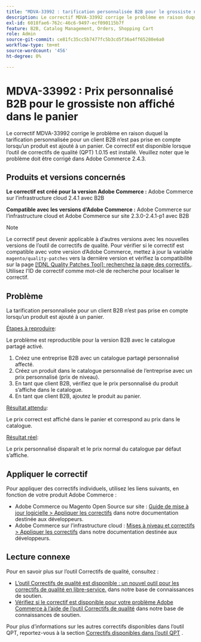 ```yaml
---
title: "MDVA-33992 : tarification personnalisée B2B pour le grossiste non affiché dans le panier"
description: Le correctif MDVA-33992 corrige le problème en raison duquel la tarification personnalisée pour un client B2B n’est pas prise en compte lorsqu’un produit est ajouté à un panier. Ce correctif est disponible lorsque l’outil de correctifs de qualité (QPT) 1.0.15 est installé. Veuillez noter que le problème doit être corrigé dans Adobe Commerce 2.4.3.
exl-id: 6018fae6-762c-46c6-9497-ecf090115b7f
feature: B2B, Catalog Management, Orders, Shopping Cart
role: Admin
source-git-commit: ce81fc35cc5b7477fc5b3cd5f36a4ff65280e6a0
workflow-type: tm+mt
source-wordcount: '456'
ht-degree: 0%

---
```


# MDVA-33992 : Prix personnalisé B2B pour le grossiste non affiché dans le panier

Le correctif MDVA-33992 corrige le problème en raison duquel la tarification personnalisée pour un client B2B n’est pas prise en compte lorsqu’un produit est ajouté à un panier. Ce correctif est disponible lorsque l’outil de correctifs de qualité (QPT) 1.0.15 est installé. Veuillez noter que le problème doit être corrigé dans Adobe Commerce 2.4.3.

## Produits et versions concernés

**Le correctif est créé pour la version Adobe Commerce :** Adobe Commerce sur l’infrastructure cloud 2.4.1 avec B2B

**Compatible avec les versions d’Adobe Commerce :** Adobe Commerce sur l’infrastructure cloud et Adobe Commerce sur site 2.3.0-2.4.1-p1 avec B2B

>[!NOTE]
>
>Le correctif peut devenir applicable à d’autres versions avec les nouvelles versions de l’outil de correctifs de qualité. Pour vérifier si le correctif est compatible avec votre version d’Adobe Commerce, mettez à jour la variable `magento/quality-patches` vers la dernière version et vérifiez la compatibilité sur la page [[!DNL Quality Patches Tool]: recherchez la page des correctifs.](https://devdocs.magento.com/quality-patches/tool.html#patch-grid). Utilisez l’ID de correctif comme mot-clé de recherche pour localiser le correctif.

## Problème

La tarification personnalisée pour un client B2B n’est pas prise en compte lorsqu’un produit est ajouté à un panier.

<u>Étapes à reproduire</u>:

Le problème est reproductible pour la version B2B avec le catalogue partagé activé.

1. Créez une entreprise B2B avec un catalogue partagé personnalisé affecté.
1. Créez un produit dans le catalogue personnalisé de l’entreprise avec un prix personnalisé (prix de niveau).
1. En tant que client B2B, vérifiez que le prix personnalisé du produit s’affiche dans le catalogue.
1. En tant que client B2B, ajoutez le produit au panier.

<u>Résultat attendu</u>:

Le prix correct est affiché dans le panier et correspond au prix dans le catalogue.

<u>Résultat réel</u>:

Le prix personnalisé disparaît et le prix normal du catalogue par défaut s’affiche.

## Appliquer le correctif

Pour appliquer des correctifs individuels, utilisez les liens suivants, en fonction de votre produit Adobe Commerce :

* Adobe Commerce ou Magento Open Source sur site : [Guide de mise à jour logicielle > Appliquer les correctifs](https://devdocs.magento.com/guides/v2.4/comp-mgr/patching/mqp.html) dans notre documentation destinée aux développeurs.
* Adobe Commerce sur l’infrastructure cloud : [Mises à niveau et correctifs > Appliquer les correctifs](https://devdocs.magento.com/cloud/project/project-patch.html) dans notre documentation destinée aux développeurs.

## Lecture connexe

Pour en savoir plus sur l’outil Correctifs de qualité, consultez :

* [L’outil Correctifs de qualité est disponible : un nouvel outil pour les correctifs de qualité en libre-service.](/help/announcements/adobe-commerce-announcements/magento-quality-patches-released-new-tool-to-self-serve-quality-patches.md) dans notre base de connaissances de soutien.
* [Vérifiez si le correctif est disponible pour votre problème Adobe Commerce à l’aide de l’outil Correctifs de qualité](/help/support-tools/patches-available-in-qpt-tool/check-patch-for-magento-issue-with-magento-quality-patches.md) dans notre base de connaissances de soutien.

Pour plus d’informations sur les autres correctifs disponibles dans l’outil QPT, reportez-vous à la section [Correctifs disponibles dans l’outil QPT](https://support.magento.com/hc/en-us/sections/360010506631-Patches-available-in-QPT-tool-) .
